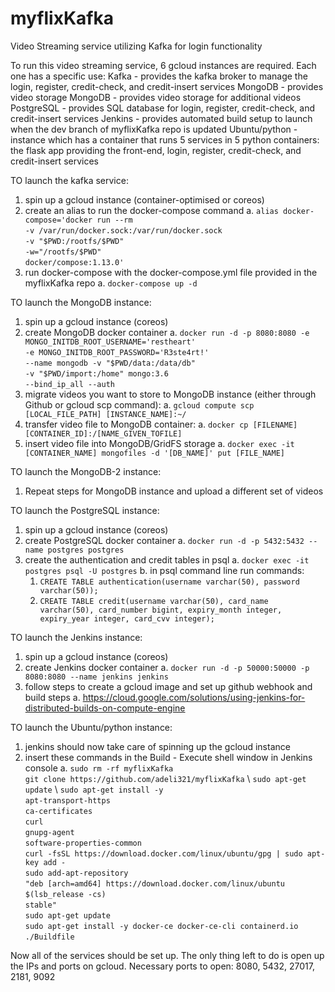 # myflixKafka
Video Streaming service utilizing Kafka for login functionality

To run this video streaming service, 6 gcloud instances are required. Each one has a specific use:
Kafka - provides the kafka broker to manage the login, register, credit-check, and credit-insert services
MongoDB - provides video storage
MongoDB - provides video storage for additional videos
PostgreSQL - provides SQL database for login, register, credit-check, and credit-insert services
Jenkins - provides automated build setup to launch when the dev branch of myflixKafka repo is updated
Ubuntu/python - instance which has a container that runs 5 services in 5 python containers: the flask app providing 
the front-end, login, register, credit-check, and credit-insert services

TO launch the kafka service:
  1. spin up a gcloud instance (container-optimised or coreos)
  2. create an alias to run the docker-compose command
    a. `alias docker-compose='docker run --rm` \
    `-v /var/run/docker.sock:/var/run/docker.sock` \
    `-v "$PWD:/rootfs/$PWD"` \
    `-w="/rootfs/$PWD"` \
    `docker/compose:1.13.0'`
  3. run docker-compose with the docker-compose.yml file provided in the myflixKafka repo
    a. `docker-compose up -d`

TO launch the MongoDB instance:
  1. spin up a gcloud instance (coreos)
  2. create MongoDB docker container
    a. `docker run -d -p 8080:8080 -e MONGO_INITDB_ROOT_USERNAME='restheart'` \
    `-e MONGO_INITDB_ROOT_PASSWORD='R3ste4rt!'`  \
    `--name mongodb -v "$PWD/data:/data/db"` \
    `-v "$PWD/import:/home" mongo:3.6` \
    `--bind_ip_all --auth`
  3. migrate videos you want to store to MongoDB instance (either through Github or gcloud scp command):
    a. `gcloud compute scp [LOCAL_FILE_PATH] [INSTANCE_NAME]:~/`
  4. transfer video file to MongoDB container:
    a. `docker cp [FILENAME] [CONTAINER_ID]:/[NAME_GIVEN_TOFILE]`
  5. insert video file into MongoDB/GridFS storage
    a. `docker exec -it [CONTAINER_NAME] mongofiles -d '[DB_NAME]' put [FILE_NAME]`
    
TO launch the MongoDB-2 instance:
  1. Repeat steps for MongoDB instance and upload a different set of videos
  
TO launch the PostgreSQL instance:
  1. spin up a gcloud instance (coreos)
  2. create PostgreSQL docker container
    a. `docker run -d -p 5432:5432 --name postgres postgres`
  3. create the authentication and credit tables in psql
    a. `docker exec -it postgres psql -U postgres`
    b. in psql command line run commands:
      1. `CREATE TABLE authentication(username varchar(50), password varchar(50));`
      2. `CREATE TABLE credit(username varchar(50), card_name varchar(50),
      card_number bigint, expiry_month integer, expiry_year integer, card_cvv integer);`
      
TO launch the Jenkins instance:
  1. spin up a gcloud instance (coreos)
  2. create Jenkins docker container
    a. `docker run -d -p 50000:50000 -p 8080:8080 --name jenkins jenkins `
  3. follow steps to create a gcloud image and set up github webhook and build steps
    a. https://cloud.google.com/solutions/using-jenkins-for-distributed-builds-on-compute-engine
    
TO launch the Ubuntu/python instance:
  1. jenkins should now take care of spinning up the gcloud instance
  2. insert these commands in the Build - Execute shell window in Jenkins console
    a. `sudo rm -rf myflixKafka` \
        `git clone https://github.com/adeli321/myflixKafka` \ 
        `sudo apt-get update` \ 
        `sudo apt-get install -y` \
            `apt-transport-https` \
            `ca-certificates` \
            `curl` \
            `gnupg-agent` \
            `software-properties-common` \
        `curl -fsSL https://download.docker.com/linux/ubuntu/gpg | sudo apt-key add -`\
        `sudo add-apt-repository` \
           `"deb [arch=amd64] https://download.docker.com/linux/ubuntu` \
           `$(lsb_release -cs)` \
           `stable"`\
        `sudo apt-get update` \
        `sudo apt-get install -y docker-ce docker-ce-cli containerd.io` \
        `./Buildfile`
        
Now all of the services should be set up.
The only thing left to do is open up the IPs and ports on gcloud.
Necessary ports to open: 8080, 5432, 27017, 2181, 9092
 
